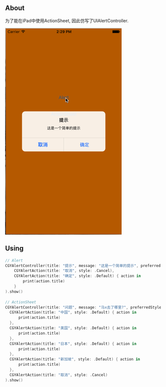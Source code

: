 
## About
为了能在iPad中使用ActionSheet, 因此仿写了UIAlertController.

![image](https://github.com/Chakery/CGYAlertController/blob/master/CGYAlertExample/Screenshot/1.gif)

## Using

```swift
// Alert
CGYAlertController(title: "提示", message: "这是一个简单的提示", preferredStyle: .Alert, actions:
    CGYAlertAction(title: "取消", style: .Cancel),
    CGYAlertAction(title: "确定", style: .Default) { action in
        print(action.title)
    }
).show()

// ActionSheet
CGYAlertController(title: "问题", message: "马x去了哪里?", preferredStyle: .ActionSheet, actions:
  CGYAlertAction(title: "中国", style: .Default) { action in
      print(action.title)
  },
  CGYAlertAction(title: "美国", style: .Default) { action in
      print(action.title)
  },
  CGYAlertAction(title: "日本", style: .Default) { action in
      print(action.title)
  },
  CGYAlertAction(title: "新加坡", style: .Default) { action in
      print(action.title)
  },
  CGYAlertAction(title: "取消", style: .Cancel)
).show()
```
